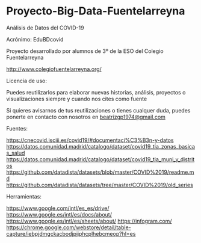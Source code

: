 # Proyecto-Big-Data-Fuentelarreyna
Análisis de Datos del COVID-19

Acrónimo: EduBDcovid

Proyecto desarrollado por alumnos de 3º de la ESO del Colegio Fuentelarreyna 

http://www.colegiofuentelarreyna.org/

Licencia de uso:

Puedes reutilizarlos para elaborar nuevas historias, análisis, proyectos o visualizaciones siempre y cuando nos cites como fuente

Si quieres avisarnos de tus reutilizaciones o tienes cualquer duda, puedes ponerte en contacto con nosotros en beatrizgp1974@gmail.com

Fuentes:

https://cnecovid.isciii.es/covid19/#documentaci%C3%B3n-y-datos
https://datos.comunidad.madrid/catalogo/dataset/covid19_tia_zonas_basicas_salud
https://datos.comunidad.madrid/catalogo/dataset/covid19_tia_muni_y_distritos
https://github.com/datadista/datasets/blob/master/COVID%2019/readme.md
https://github.com/datadista/datasets/tree/master/COVID%2019/old_series

Herramientas:

https://www.google.com/intl/es_es/drive/
https://www.google.es/intl/es/docs/about/
https://www.google.es/intl/es/sheets/about/
https://infogram.com/
https://chrome.google.com/webstore/detail/table-capture/iebpjdmgckacbodjpijphcplhebcmeop?hl=es


